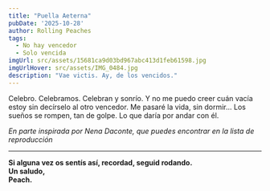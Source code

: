 ```yaml
---
title: "Puella Aeterna" 
pubDate: '2025-10-28'
author: Rolling Peaches
tags: 
  - No hay vencedor
  - Solo vencida
imgUrl: src/assets/15681ca9d03bd967abc413d1feb61598.jpg
imgUrlHover: src/assets/IMG_0484.jpg
description: "Vae victis. Ay, de los vencidos."
---
```

Celebro. Celebramos. Celebran y sonrío. Y no me puedo creer cuán vacía estoy sin decírselo al otro vencedor. 
Me pasaré la vida, sin dormir... Los sueños se rompen, tan de golpe.
Lo que daría por andar con él. 

_En parte inspirada por Nena Daconte, que puedes encontrar en la lista de reproducción_

---

**Si alguna vez os sentís así, recordad, seguid rodando.  
Un saludo,  
Peach.**
